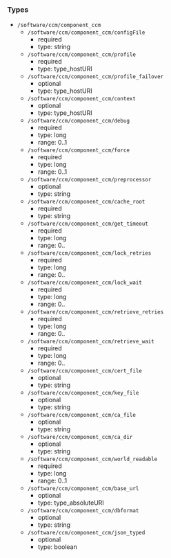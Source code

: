 ### Types

- `/software/ccm/component_ccm`
    - `/software/ccm/component_ccm/configFile`
        - required
        - type: string
    - `/software/ccm/component_ccm/profile`
        - required
        - type: type_hostURI
    - `/software/ccm/component_ccm/profile_failover`
        - optional
        - type: type_hostURI
    - `/software/ccm/component_ccm/context`
        - optional
        - type: type_hostURI
    - `/software/ccm/component_ccm/debug`
        - required
        - type: long
        - range: 0..1
    - `/software/ccm/component_ccm/force`
        - required
        - type: long
        - range: 0..1
    - `/software/ccm/component_ccm/preprocessor`
        - optional
        - type: string
    - `/software/ccm/component_ccm/cache_root`
        - required
        - type: string
    - `/software/ccm/component_ccm/get_timeout`
        - required
        - type: long
        - range: 0..
    - `/software/ccm/component_ccm/lock_retries`
        - required
        - type: long
        - range: 0..
    - `/software/ccm/component_ccm/lock_wait`
        - required
        - type: long
        - range: 0..
    - `/software/ccm/component_ccm/retrieve_retries`
        - required
        - type: long
        - range: 0..
    - `/software/ccm/component_ccm/retrieve_wait`
        - required
        - type: long
        - range: 0..
    - `/software/ccm/component_ccm/cert_file`
        - optional
        - type: string
    - `/software/ccm/component_ccm/key_file`
        - optional
        - type: string
    - `/software/ccm/component_ccm/ca_file`
        - optional
        - type: string
    - `/software/ccm/component_ccm/ca_dir`
        - optional
        - type: string
    - `/software/ccm/component_ccm/world_readable`
        - required
        - type: long
        - range: 0..1
    - `/software/ccm/component_ccm/base_url`
        - optional
        - type: type_absoluteURI
    - `/software/ccm/component_ccm/dbformat`
        - optional
        - type: string
    - `/software/ccm/component_ccm/json_typed`
        - optional
        - type: boolean
